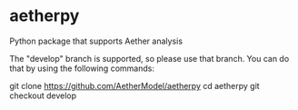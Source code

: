 # aetherpy
Python package that supports Aether analysis

The "develop" branch is supported, so please use that branch.  You can do that by using the following commands:

git clone https://github.com/AetherModel/aetherpy
cd aetherpy
git checkout develop

